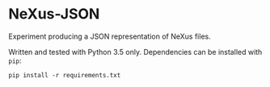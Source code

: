 # NeXus-JSON

Experiment producing a JSON representation of NeXus files.

Written and tested with Python 3.5 only.
Dependencies can be installed with `pip`:
```
pip install -r requirements.txt
```
